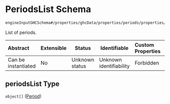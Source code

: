 # PeriodsList Schema

```txt
engineInputGHCSchema#/properties/ghcData/properties/periods/properties/periodsList
```

List of periods.


| Abstract            | Extensible | Status         | Identifiable            | Custom Properties | Additional Properties | Access Restrictions | Defined In                                                         |
| :------------------ | ---------- | -------------- | ----------------------- | :---------------- | --------------------- | ------------------- | ------------------------------------------------------------------ |
| Can be instantiated | No         | Unknown status | Unknown identifiability | Forbidden         | Allowed               | none                | [ghc.schema.json\*](../out/ghc.schema.json "open original schema") |

## periodsList Type

`object[]` ([Period](ghc-properties-ghcdata-properties-periods-properties-periodslist-period.md))
